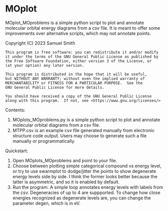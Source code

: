 # MOplot

MOplot_MOproblems is a simple python script to plot and annotate molecular orbital energy diagrams from a csv file. It is meant to offer some improvements over alternative scripts, which may not annotate points. 
    
Copyright (C) 2023  Samuel Smith

    This program is free software: you can redistribute it and/or modify
    it under the terms of the GNU General Public License as published by
    the Free Software Foundation, either version 3 of the License, or
    (at your option) any later version.

    This program is distributed in the hope that it will be useful,
    but WITHOUT ANY WARRANTY; without even the implied warranty of
    MERCHANTABILITY or FITNESS FOR A PARTICULAR PURPOSE.  See the
    GNU General Public License for more details.

    You should have received a copy of the GNU General Public License
    along with this program.  If not, see <https://www.gnu.org/licenses/>

Contents:

1. MOplots_MOproblems.py is a simple python script to plot and annotate molecular orbital diagrams from a csv file.
2. MTPP.csv is an example csv file generated manually from electronic structure code output. Users may choose to generate such a file manually or programmatically. 

Quickstart:
1. Open MOplots_MOproblems and point to your file.
2. Choose between plotting simple categorical compound vs energy level, or try to use swarmplot to dodge/jitter the points to show degenerate energy levels side by side. I think the former looks better because the latter is asymmetric, and so it is enabled by default.
3. Run the program. A simple loop annotates energy levels with labels from the csv. Degeneracies of up to 4 are suppported. To change how close energies recognized as degenerate levels are, you can change the parameter degen, which is in eV. 

